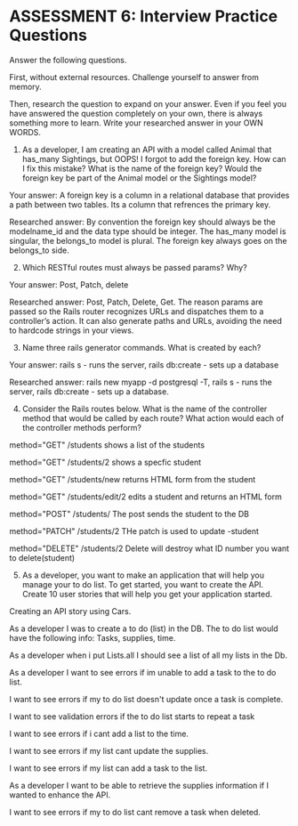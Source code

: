 # ASSESSMENT 6: Interview Practice Questions

Answer the following questions.

First, without external resources. Challenge yourself to answer from memory.

Then, research the question to expand on your answer. Even if you feel you have answered the question completely on your own, there is always something more to learn. Write your researched answer in your OWN WORDS.

1. As a developer, I am creating an API with a model called Animal that has_many Sightings, but OOPS! I forgot to add the foreign key. How can I fix this mistake? What is the name of the foreign key? Would the foreign key be part of the Animal model or the Sightings model?

Your answer: A foreign key is a column in a relational database that provides a path between two tables. Its a column that refrences the primary key.

Researched answer: By convention the foreign key should always be the modelname_id and the data type should be integer. The has_many model is singular, the belongs_to model is plural. The foreign key always goes on the belongs_to side.

2. Which RESTful routes must always be passed params? Why?

Your answer: Post, Patch, delete

Researched answer: Post, Patch, Delete, Get. The reason params are passed so the Rails router recognizes URLs and dispatches them to a controller’s action. It can also generate paths and URLs, avoiding the need to hardcode strings in your views.

3. Name three rails generator commands. What is created by each?

Your answer: rails s - runs the server, rails db:create - sets up a database

Researched answer: rails new myapp -d postgresql -T, rails s - runs the server, rails db:create - sets up a database.

4. Consider the Rails routes below. What is the name of the controller method that would be called by each route? What action would each of the controller methods perform?

method="GET" /students shows a list of the students

method="GET" /students/2 shows a specfic student

method="GET" /students/new returns HTML form from the student

method="GET" /students/edit/2 edits a student and returns an HTML form

method="POST" /students/ The post sends the student to the DB

method="PATCH" /students/2 THe patch is used to update -student

method="DELETE" /students/2 Delete will destroy what ID number you want to delete(student)

5. As a developer, you want to make an application that will help you manage your to do list. To get started, you want to create the API. Create 10 user stories that will help you get your application started.

Creating an API story using Cars.

As a developer I was to create a to do (list) in the DB. The to do list would have the following info: Tasks, supplies, time.

As a developer when i put Lists.all I should see a list of all my lists in the Db.

As a developer I want to see errors if im unable to add a task to the to do list.

I want to see errors if my to do list doesn't update once a task is complete.

I want to see validation errors if the to do list starts to repeat a task

I want to see errors if i cant add a list to the time.

I want to see errors if my list cant update the supplies.

I want to see errors if my list can add a task to the list.

As a developer I want to be able to retrieve the supplies information if I wanted to enhance the API.

I want to see errors if my to do list cant remove a task when deleted.
